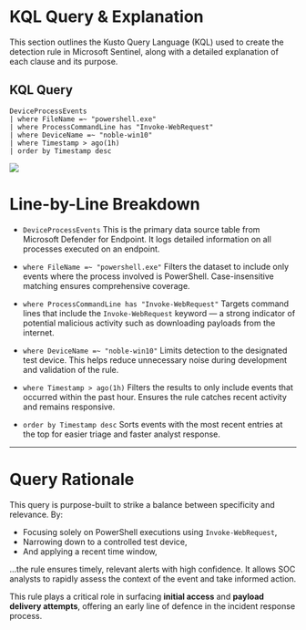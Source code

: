 # KQL Query & Explanation

This section outlines the Kusto Query Language (KQL) used to create the detection rule in Microsoft Sentinel, along with a detailed explanation of each clause and its purpose.

## KQL Query

```kql
DeviceProcessEvents
| where FileName =~ "powershell.exe"
| where ProcessCommandLine has "Invoke-WebRequest"
| where DeviceName =~ "noble-win10"
| where Timestamp > ago(1h)
| order by Timestamp desc
```
![](/4-Images/image3.png)

# Line-by-Line Breakdown

- `DeviceProcessEvents` This is the primary data source table from Microsoft Defender for Endpoint. It logs detailed information on all processes executed on an endpoint.

- `where FileName =~ "powershell.exe"`
Filters the dataset to include only events where the process involved is PowerShell. Case-insensitive matching ensures comprehensive coverage.

- `where ProcessCommandLine has "Invoke-WebRequest"`
Targets command lines that include the `Invoke-WebRequest` keyword — a strong indicator of potential malicious activity such as downloading payloads from the internet.

- `where DeviceName =~ "noble-win10"`
Limits detection to the designated test device. This helps reduce unnecessary noise during development and validation of the rule.

- `where Timestamp > ago(1h)`
Filters the results to only include events that occurred within the past hour. Ensures the rule catches recent activity and remains responsive.

- `order by Timestamp desc`
Sorts events with the most recent entries at the top for easier triage and faster analyst response.

---

# Query Rationale

This query is purpose-built to strike a balance between specificity and relevance. By:

- Focusing solely on PowerShell executions using `Invoke-WebRequest`,
- Narrowing down to a controlled test device,
- And applying a recent time window,

…the rule ensures timely, relevant alerts with high confidence. It allows SOC analysts to rapidly assess the context of the event and take informed action.

This rule plays a critical role in surfacing **initial access** and **payload delivery attempts**, offering an early line of defence in the incident response process.
